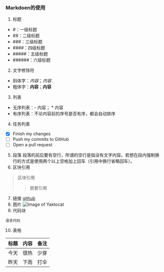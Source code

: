 ### Markdoen的使用
1. 标题
*	#：一级标题
*	##：二级标题
*	###：三级标题
*	####：四级标题
*	#####：五级标题
*	######：六级标题
2. 	文字修饰符
*	斜体字：*内容*；_内容_
*	粗体字：**内容**；__内容__
3. 	列表
*	无序列表：- 内容； * 内容
* 有序列表：不论内容前的序号是否有序，都会自动排序
4. 	任务列表
- [x] Finish my changes
- [ ] Push my commits to GitHub
- [ ] Open a pull request
5. 	段落
段落的前后要有空行，所谓的空行是指没有文字内容。若想在段内强制换行的方式是使用两个以上空格加上回车（引用中换行省略回车）。
6. 	区块引用
> 区块引用
>> 嵌套引用
7. 	链接
[github](http://github.com)
8. 	图片
![Image of Yaktocat](https://octodex.github.com/images/yaktocat.png)
9.	代码块
```语言
语言代码
```
10.	表格

|标题 | 内容 | 备注|
|-----|------|-----|
|今天 | 很热 | 少穿|
|昨天 | 下雨 | 打伞|
